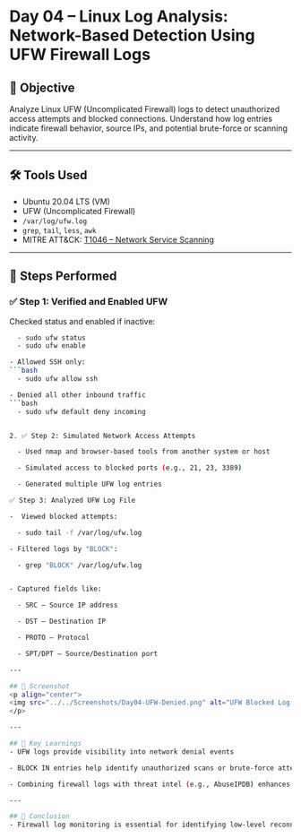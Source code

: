 # Day 04 – Linux Log Analysis: Network-Based Detection Using UFW Firewall Logs

## 📌 Objective

Analyze Linux UFW (Uncomplicated Firewall) logs to detect unauthorized access attempts and blocked connections. Understand how log entries indicate firewall behavior, source IPs, and potential brute-force or scanning activity.

---

## 🛠️ Tools Used

- Ubuntu 20.04 LTS (VM)
- UFW (Uncomplicated Firewall)
- `/var/log/ufw.log`
- `grep`, `tail`, `less`, `awk`
- MITRE ATT&CK: [T1046 – Network Service Scanning](https://attack.mitre.org/techniques/T1046/)

---

## 🧪 Steps Performed

### ✅ Step 1: Verified and Enabled UFW

Checked status and enabled if inactive:
```bash
  - sudo ufw status
  - sudo ufw enable

- Allowed SSH only:
```bash
  - sudo ufw allow ssh

- Denied all other inbound traffic
```bash
  - sudo ufw default deny incoming


2. ✅ Step 2: Simulated Network Access Attempts

  - Used nmap and browser-based tools from another system or host

  - Simulated access to blocked ports (e.g., 21, 23, 3389)

  - Generated multiple UFW log entries

✅ Step 3: Analyzed UFW Log File

-  Viewed blocked attempts:

  - sudo tail -f /var/log/ufw.log

- Filtered logs by "BLOCK":

  - grep "BLOCK" /var/log/ufw.log


- Captured fields like:

  - SRC – Source IP address

  - DST – Destination IP

  - PROTO – Protocol

  - SPT/DPT – Source/Destination port

---

## 📸 Screenshot
<p align="center"> 
<img src="../../Screenshots/Day04-UFW-Denied.png" alt="UFW Blocked Log Screenshot" width="600"> 
</p>

---

## 🧠 Key Learnings
- UFW logs provide visibility into network denial events

- BLOCK IN entries help identify unauthorized scans or brute-force attempts

- Combining firewall logs with threat intel (e.g., AbuseIPDB) enhances incident context

---

## 🎯 Conclusion
- Firewall log monitoring is essential for identifying low-level reconnaissance and intrusion attempts. UFW provides accessible, log-rich alerts that serve as an early detection layer in SOC investigations.
